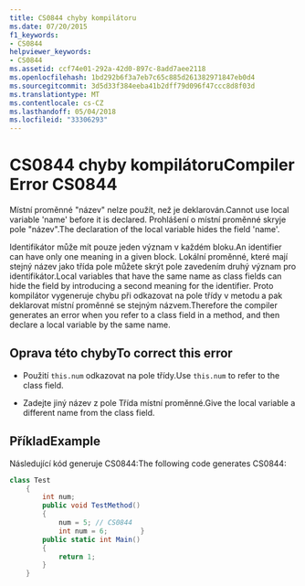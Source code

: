 ```yaml
---
title: CS0844 chyby kompilátoru
ms.date: 07/20/2015
f1_keywords:
- CS0844
helpviewer_keywords:
- CS0844
ms.assetid: ccf74e01-292a-42d0-897c-8add7aee2118
ms.openlocfilehash: 1bd292b6f3a7eb7c65c885d261382971847eb0d4
ms.sourcegitcommit: 3d5d33f384eeba41b2dff79d096f47ccc8d8f03d
ms.translationtype: MT
ms.contentlocale: cs-CZ
ms.lasthandoff: 05/04/2018
ms.locfileid: "33306293"
---
```

# <a name="compiler-error-cs0844"></a><span data-ttu-id="e34a6-102">CS0844 chyby kompilátoru</span><span class="sxs-lookup"><span data-stu-id="e34a6-102">Compiler Error CS0844</span></span>
<span data-ttu-id="e34a6-103">Místní proměnné "název" nelze použít, než je deklarován.</span><span class="sxs-lookup"><span data-stu-id="e34a6-103">Cannot use local variable 'name' before it is declared.</span></span> <span data-ttu-id="e34a6-104">Prohlášení o místní proměnné skryje pole "název".</span><span class="sxs-lookup"><span data-stu-id="e34a6-104">The declaration of the local variable hides the field 'name'.</span></span>  
  
 <span data-ttu-id="e34a6-105">Identifikátor může mít pouze jeden význam v každém bloku.</span><span class="sxs-lookup"><span data-stu-id="e34a6-105">An identifier can have only one meaning in a given block.</span></span> <span data-ttu-id="e34a6-106">Lokální proměnné, které mají stejný název jako třída pole můžete skrýt pole zavedením druhý význam pro identifikátor.</span><span class="sxs-lookup"><span data-stu-id="e34a6-106">Local variables that have the same name as class fields can hide the field by introducing a second meaning for the identifier.</span></span> <span data-ttu-id="e34a6-107">Proto kompilátor vygeneruje chybu při odkazovat na pole třídy v metodu a pak deklarovat místní proměnné se stejným názvem.</span><span class="sxs-lookup"><span data-stu-id="e34a6-107">Therefore the compiler generates an error when you refer to a class field in a method, and then declare a local variable by the same name.</span></span>  
  
## <a name="to-correct-this-error"></a><span data-ttu-id="e34a6-108">Oprava této chyby</span><span class="sxs-lookup"><span data-stu-id="e34a6-108">To correct this error</span></span>  
  
-   <span data-ttu-id="e34a6-109">Použití `this.num` odkazovat na pole třídy.</span><span class="sxs-lookup"><span data-stu-id="e34a6-109">Use `this.num` to refer to the class field.</span></span>  
  
-   <span data-ttu-id="e34a6-110">Zadejte jiný název z pole Třída místní proměnné.</span><span class="sxs-lookup"><span data-stu-id="e34a6-110">Give the local variable a different name from the class field.</span></span>  
  
## <a name="example"></a><span data-ttu-id="e34a6-111">Příklad</span><span class="sxs-lookup"><span data-stu-id="e34a6-111">Example</span></span>  
 <span data-ttu-id="e34a6-112">Následující kód generuje CS0844:</span><span class="sxs-lookup"><span data-stu-id="e34a6-112">The following code generates CS0844:</span></span>  
  
```csharp  
class Test  
    {  
        int num;  
        public void TestMethod()  
        {  
            num = 5; // CS0844  
            int num = 6;        }  
        public static int Main()  
        {  
            return 1;  
        }  
    }  
```
